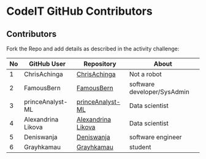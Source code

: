 # CodeIT GitHub Contributors

## Contributors

Fork the Repo and add details as described in the activity challenge:


|No  |GitHub User  |Repository  |About  |
|---------|---------|---------|---------|
|1     |    ChrisAchinga    |     [ChrisAchinga](https://github.com/ChrisAchinga/ChrisAchinga)    |    Not a robot     |
|2    |    FamousBern     |     [FamousBern](https://github.com/FamousBern/FamousBern.git)    |    software developer/SysAdmin     |
|3 |  princeAnalyst-ML   |[princeAnalyst-ML](https://github.com/princeAnalyst-ML)      |   Data scientist |
|4 |  Alexandrina Likova   |[Alexandrina Likova](https://github.com/alexlikova)      |   Data scientist |
|5|Deniswanja|[Deniswanja](https://github.com/Deniswanja/Denis-wanja)|software engineer|
|6 | Grayhkamau | [Grayhkamau](https://github.com/Grayhkamau/Grayhkamau.git) | student |
